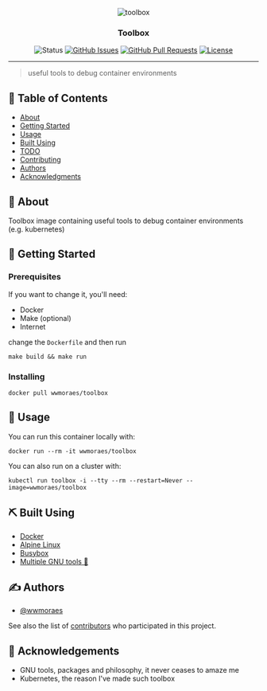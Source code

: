 <div align="center">

 ![toolbox](https://i.imgur.com/6wj0hh6.jpg)

### Toolbox

![Status](https://img.shields.io/badge/status-active-success.svg)
[![GitHub Issues](https://img.shields.io/github/issues/wwmoraes/toolbox.svg)](https://github.com/wwmoraes/toolbox/issues)
[![GitHub Pull Requests](https://img.shields.io/github/issues-pr/wwmoraes/toolbox.svg)](https://github.com/wwmoraes/toolbox/pulls)
[![License](https://img.shields.io/badge/license-AL2-blue.svg)](/LICENSE)

</div>

---

> useful tools to debug container environments

## 📝 Table of Contents

- [About](#about)
- [Getting Started](#getting_started)
- [Usage](#usage)
- [Built Using](#built_using)
- [TODO](../TODO.md)
- [Contributing](../CONTRIBUTING.md)
- [Authors](#authors)
- [Acknowledgments](#acknowledgement)

## 🧐 About <a name = "about"></a>

Toolbox image containing useful tools to debug container environments (e.g. kubernetes)

## 🏁 Getting Started <a name = "getting_started"></a>

### Prerequisites

If you want to change it, you'll need:

- Docker
- Make (optional)
- Internet

change the `Dockerfile` and then run

```shell
make build && make run
```

### Installing

```shell
docker pull wwmoraes/toolbox
```

## 🎈 Usage <a name="usage"></a>

You can run this container locally with:

```shell
docker run --rm -it wwmoraes/toolbox
```

You can also run on a cluster with:

```shell
kubectl run toolbox -i --tty --rm --restart=Never --image=wwmoraes/toolbox
```

## ⛏️ Built Using <a name = "built_using"></a>

- [Docker](https://www.docker.com/)
- [Alpine Linux](https://alpinelinux.org/)
- [Busybox](https://busybox.net/)
- [Multiple GNU tools 🖤](https://www.gnu.org/software/software.html#allgnupkgs)

## ✍️ Authors <a name = "authors"></a>

- [@wwmoraes](https://github.com/wwmoraes)

See also the list of [contributors](https://github.com/wwmoraes/toolbox/contributors) who participated in this project.

## 🎉 Acknowledgements <a name = "acknowledgement"></a>

- GNU tools, packages and philosophy, it never ceases to amaze me
- Kubernetes, the reason I've made such toolbox
